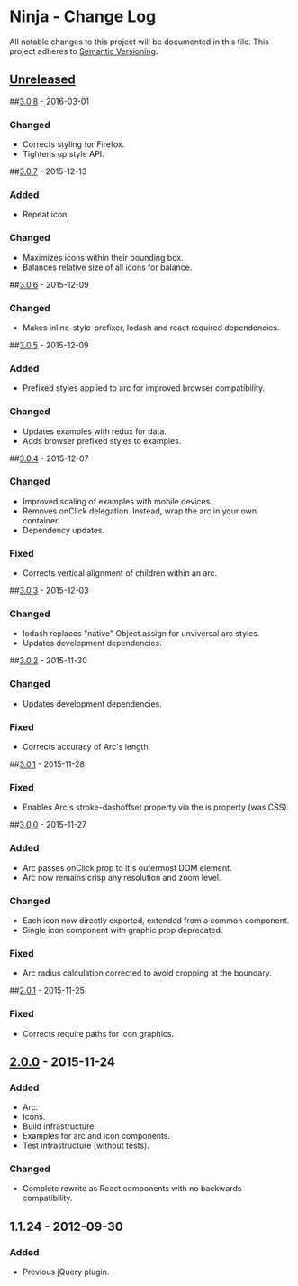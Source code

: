 # Ninja - Change Log
All notable changes to this project will be documented in this file.
This project adheres to [Semantic Versioning](http://semver.org/).

## [Unreleased]

##[3.0.8] - 2016-03-01
### Changed
- Corrects styling for Firefox.
- Tightens up style API.

##[3.0.7] - 2015-12-13
### Added
- Repeat icon.

### Changed
- Maximizes icons within their bounding box.
- Balances relative size of all icons for balance.

##[3.0.6] - 2015-12-09
### Changed
- Makes inline-style-prefixer, lodash and react required dependencies.

##[3.0.5] - 2015-12-09
### Added
- Prefixed styles applied to arc for improved browser compatibility.

### Changed
- Updates examples with redux for data.
- Adds browser prefixed styles to examples.

##[3.0.4] - 2015-12-07
### Changed
- Improved scaling of examples with mobile devices.
- Removes onClick delegation. Instead, wrap the arc in your own container.
- Dependency updates.

### Fixed
- Corrects vertical alignment of children within an arc.

##[3.0.3] - 2015-12-03
### Changed
- lodash replaces "native" Object.assign for unviversal arc styles.
- Updates development dependencies.

##[3.0.2] - 2015-11-30
### Changed
- Updates development dependencies.

### Fixed
- Corrects accuracy of Arc's length.

##[3.0.1] - 2015-11-28
### Fixed
- Enables Arc's stroke-dashoffset property via the is property (was CSS).

##[3.0.0] - 2015-11-27
### Added
- Arc passes onClick prop to it's outermost DOM element.
- Arc now remains crisp any resolution and zoom level.

### Changed
- Each icon now directly exported, extended from a common component.
- Single icon component with graphic prop deprecated.

### Fixed
- Arc radius calculation corrected to avoid cropping at the boundary.

##[2.0.1] - 2015-11-25
### Fixed
- Corrects require paths for icon graphics.

## [2.0.0] - 2015-11-24
### Added
- Arc.
- Icons.
- Build infrastructure.
- Examples for arc and icon components.
- Test infrastructure (without tests).

### Changed
- Complete rewrite as React components with no backwards compatibility.

## 1.1.24 - 2012-09-30
### Added
- Previous jQuery plugin.

[Unreleased]: https://github.com/ninja/ninja/compare/develop...3.0.8
[3.0.8]: https://github.com/ninja/ninja/compare/3.0.8...3.0.7
[3.0.7]: https://github.com/ninja/ninja/compare/3.0.7...3.0.6
[3.0.6]: https://github.com/ninja/ninja/compare/3.0.6...3.0.5
[3.0.5]: https://github.com/ninja/ninja/compare/3.0.5...3.0.4
[3.0.4]: https://github.com/ninja/ninja/compare/3.0.4...3.0.3
[3.0.3]: https://github.com/ninja/ninja/compare/3.0.3...3.0.2
[3.0.2]: https://github.com/ninja/ninja/compare/3.0.2...3.0.1
[3.0.1]: https://github.com/ninja/ninja/compare/3.0.1...3.0.0
[3.0.0]: https://github.com/ninja/ninja/compare/3.0.0...2.0.1
[2.0.1]: https://github.com/ninja/ninja/compare/2.0.1...2.0.0
[2.0.0]: https://github.com/ninja/ninja/compare/2.0.0
